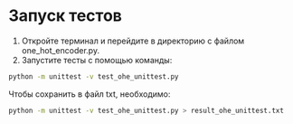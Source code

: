 # Запуск тестов

1. Откройте терминал и перейдите в директорию с файлом one_hot_encoder.py.
2. Запустите тесты с помощью команды:

```bash
python -m unittest -v test_ohe_unittest.py
```
Чтобы сохранить в файл txt, необходимо:
```bash
python -m unittest -v test_ohe_unittest.py > result_ohe_unittest.txt
```
